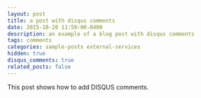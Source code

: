 ```yaml
---
layout: post
title: a post with disqus comments
date: 2015-10-20 11:59:00-0400
description: an example of a blog post with disqus comments
tags: comments
categories: sample-posts external-services
hidden: true
disqus_comments: true
related_posts: false
---
```


This post shows how to add DISQUS comments.
